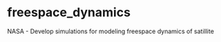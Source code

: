 freespace_dynamics
==================

NASA - Develop simulations for modeling freespace dynamics of satillite

